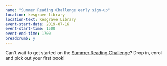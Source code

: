 ```yaml
---
name: "Summer Reading Challenge early sign-up"
location: kesgrave-library
location-text: Kesgrave Library
event-start-date: 2019-07-16
event-start-time: 1500
event-end-time: 1700
breadcrumb: y
---
```


Can't wait to get started on the [Summer Reading Challenge](/src/)? Drop in, enrol and pick out your first book!
